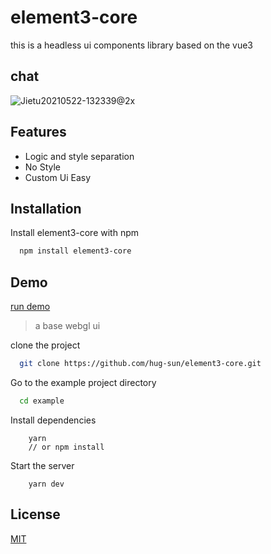 # element3-core
this is a  headless ui components library based on the vue3

## chat

![Jietu20210522-132339@2x](https://user-images.githubusercontent.com/1905176/119215549-f7664180-bb00-11eb-9856-5dd1d8695cc3.jpg)


## Features

- Logic and style separation
- No Style
- Custom Ui Easy

  
## Installation 

Install element3-core with npm

```bash 
  npm install element3-core
```
    
## Demo

[run demo](hug-sun.github.io/element3-core/webgl)

> a base webgl ui 

clone the project

```bash
  git clone https://github.com/hug-sun/element3-core.git
```
Go to the example project directory

```bash
  cd example
```

Install dependencies
```base
    yarn
    // or npm install
```

Start the server

```base
    yarn dev
```

  
## License

[MIT](https://choosealicense.com/licenses/mit/)



